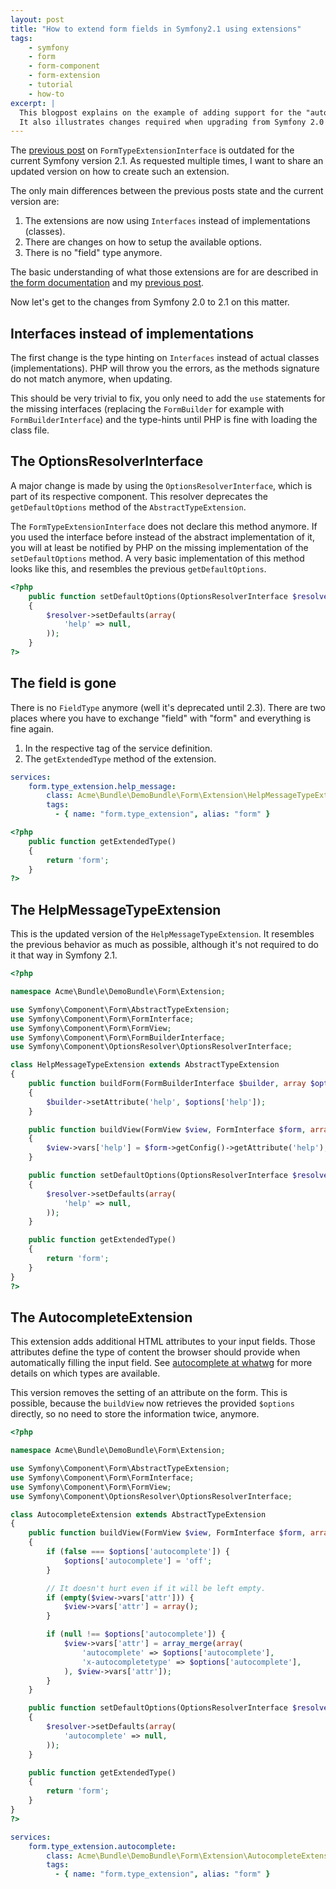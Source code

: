 ```yaml
---
layout: post
title: "How to extend form fields in Symfony2.1 using extensions"
tags:
    - symfony
    - form
    - form-component
    - form-extension
    - tutorial
    - how-to
excerpt: |
  This blogpost explains on the example of adding support for the "autocomplete" attribute to widgets how to use form type extensions.
  It also illustrates changes required when upgrading from Symfony 2.0 to 2.1.
---
```


The [previous post] on `FormTypeExtensionInterface` is outdated for the current Symfony version 2.1.
As requested multiple times, I want to share an updated version on how to create such an extension.

The only main differences between the previous posts state and the current version are:

1. The extensions are now using `Interfaces` instead of implementations (classes).
2. There are changes on how to setup the available options.
3. There is no "field" type anymore.

The basic understanding of what those extensions are for are described in [the form documentation] and my [previous post].

Now let's get to the changes from Symfony 2.0 to 2.1 on this matter.

## Interfaces instead of implementations

The first change is the type hinting on `Interfaces` instead of actual classes (implementations).
PHP will throw you the errors, as the methods signature do not match anymore, when updating.

This should be very trivial to fix, you only need to add the `use` statements for the missing interfaces (replacing the `FormBuilder` for example with `FormBuilderInterface`) and the type-hints until PHP is fine with loading the class file.

## The OptionsResolverInterface

A major change is made by using the `OptionsResolverInterface`, which is part of its respective component.
This resolver deprecates the `getDefaultOptions` method of the `AbstractTypeExtension`.

The `FormTypeExtensionInterface` does not declare this method anymore.
If you used the interface before instead of the abstract implementation of it, you will at least be notified by PHP on the missing implementation of the `setDefaultOptions` method.
A very basic implementation of this method looks like this, and resembles the previous `getDefaultOptions`.

```php
<?php
    public function setDefaultOptions(OptionsResolverInterface $resolver)
    {
        $resolver->setDefaults(array(
            'help' => null,
        ));
    }
?>
```

## The field is gone

There is no `FieldType` anymore (well it's deprecated until 2.3).
There are two places where you have to exchange "field" with "form" and everything is fine again.

1. In the respective tag of the service definition.
2. The `getExtendedType` method of the extension.

```yaml
services:
    form.type_extension.help_message:
        class: Acme\Bundle\DemoBundle\Form\Extension\HelpMessageTypeExtension
        tags:
          - { name: "form.type_extension", alias: "form" }
```

```php
<?php
    public function getExtendedType()
    {
        return 'form';
    }
?>
```

## The HelpMessageTypeExtension

This is the updated version of the `HelpMessageTypeExtension`.
It resembles the previous behavior as much as possible, although it's not required to do it that way in Symfony 2.1.

```php
<?php

namespace Acme\Bundle\DemoBundle\Form\Extension;

use Symfony\Component\Form\AbstractTypeExtension;
use Symfony\Component\Form\FormInterface;
use Symfony\Component\Form\FormView;
use Symfony\Component\Form\FormBuilderInterface;
use Symfony\Component\OptionsResolver\OptionsResolverInterface;

class HelpMessageTypeExtension extends AbstractTypeExtension
{
    public function buildForm(FormBuilderInterface $builder, array $options)
    {
        $builder->setAttribute('help', $options['help']);
    }

    public function buildView(FormView $view, FormInterface $form, array $options)
    {
        $view->vars['help'] = $form->getConfig()->getAttribute('help');
    }

    public function setDefaultOptions(OptionsResolverInterface $resolver)
    {
        $resolver->setDefaults(array(
            'help' => null,
        ));
    }

    public function getExtendedType()
    {
        return 'form';
    }
}
?>
```

## The AutocompleteExtension

This extension adds additional HTML attributes to your input fields.
Those attributes define the type of content the browser should provide when automatically filling the input field.
See [autocomplete at whatwg] for more details on which types are available.

This version removes the setting of an attribute on the form.
This is possible, because the `buildView` now retrieves the provided `$options` directly, so no need to store the information twice, anymore.

```php
<?php

namespace Acme\Bundle\DemoBundle\Form\Extension;

use Symfony\Component\Form\AbstractTypeExtension;
use Symfony\Component\Form\FormInterface;
use Symfony\Component\Form\FormView;
use Symfony\Component\OptionsResolver\OptionsResolverInterface;

class AutocompleteExtension extends AbstractTypeExtension
{
    public function buildView(FormView $view, FormInterface $form, array $options)
    {
        if (false === $options['autocomplete']) {
            $options['autocomplete'] = 'off';
        }

        // It doesn't hurt even if it will be left empty.
        if (empty($view->vars['attr'])) {
            $view->vars['attr'] = array();
        }

        if (null !== $options['autocomplete']) {
            $view->vars['attr'] = array_merge(array(
                'autocomplete' => $options['autocomplete'],
                'x-autocompletetype' => $options['autocomplete'],
            ), $view->vars['attr']);
        }
    }

    public function setDefaultOptions(OptionsResolverInterface $resolver)
    {
        $resolver->setDefaults(array(
            'autocomplete' => null,
        ));
    }

    public function getExtendedType()
    {
        return 'form';
    }
}
?>
```

```yaml
services:
    form.type_extension.autocomplete:
        class: Acme\Bundle\DemoBundle\Form\Extension\AutocompleteExtension
        tags:
          - { name: "form.type_extension", alias: "form" }
```

[previous post]: /2011/11/25/how-to-extend-form-fields-in-symfony2.html
[the form documentation]: https://symfony.com/doc/2.1/cookbook/form/form_customization.html#adding-help-messages
[autocomplete at whatwg]: https://wiki.whatwg.org/wiki/Autocomplete_Types
